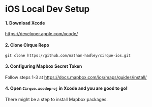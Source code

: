 # iOS Local Dev Setup

#### 1. Download Xcode

https://developer.apple.com/xcode/

#### 2. Clone Cirque Repo

`git clone https://github.com/nathan-hadley/cirque-ios.git`

#### 3. Configuring Mapbox Secret Token

Follow steps 1-3 at https://docs.mapbox.com/ios/maps/guides/install/

#### 4. Open `Cirque.xcodeproj` in Xcode and you are good to go!

There might be a step to install Mapbox packages.
